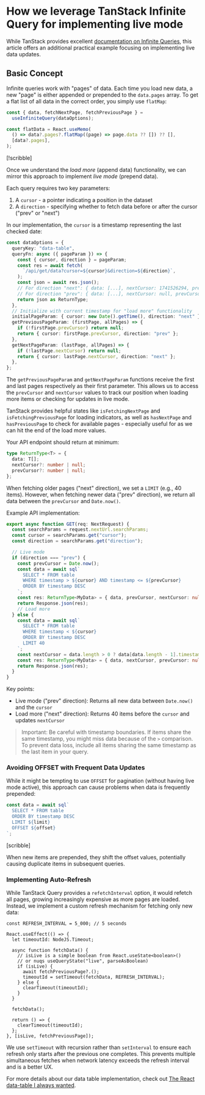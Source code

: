 # How we leverage TanStack Infinite Query for implementing live mode

While TanStack provides excellent [documentation on Infinite Queries](https://tanstack.com/query/latest/docs/framework/react/guides/infinite-queries), this article offers an additional practical example focusing on implementing live data updates.

## Basic Concept

Infinite queries work with "pages" of data. Each time you load new data, a new "page" is either appended or prepended to the `data.pages` array. To get a flat list of all data in the correct order, you simply use `flatMap`:

```ts
const { data, fetchNextPage, fetchPreviousPage } =
  useInfiniteQuery(dataOptions);

const flatData = React.useMemo(
  () => data?.pages?.flatMap((page) => page.data ?? []) ?? [],
  [data?.pages],
);
```

[!scribble]

Once we understand the _load more_ (append data) functionality, we can mirror this approach to implement _live mode_ (prepend data).

Each query requires two key parameters:

1. A `cursor` - a pointer indicating a position in the dataset
2. A `direction` - specifying whether to fetch data before or after the cursor ("prev" or "next")

In our implementation, the `cursor` is a timestamp representing the last checked date:

```ts
const dataOptions = {
  queryKey: "data-table",
  queryFn: async ({ pageParam }) => {
    const { cursor, direction } = pageParam;
    const res = await fetch(
      `/api/get/data?cursor=${cursor}&direction=${direction}`,
    );
    const json = await res.json();
    // For direction "next": { data: [...], nextCursor: 1741526294, prevCursor: null }
    // For direction "prev": { data: [...], nextCursor: null, prevCursor: 1741526295 }
    return json as ReturnType;
  },
  // Initialize with current timestamp for "load more" functionality
  initialPageParam: { cursor: new Date().getTime(), direction: "next" },
  getPreviousPageParam: (firstPage, allPages) => {
    if (!firstPage.prevCursor) return null;
    return { cursor: firstPage.prevCursor, direction: "prev" };
  },
  getNextPageParam: (lastPage, allPages) => {
    if (!lastPage.nextCursor) return null;
    return { cursor: lastPage.nextCursor, direction: "next" };
  },
};
```

The `getPreviousPageParam` and `getNextPageParam` functions receive the first and last pages respectively as their first parameter. This allows us to access the `prevCursor` and `nextCursor` values to track our position when loading more items or checking for updates in live mode.

TanStack provides helpful states like `isFetchingNextPage` and `isFetchingPreviousPage` for loading indicators, as well as `hasNextPage` and `hasPreviousPage` to check for available pages - especially useful for as we can hit the end of the load more values.

Your API endpoint should return at minimum:

```ts
type ReturnType<T> = {
  data: T[];
  nextCursor?: number | null;
  prevCursor?: number | null;
};
```

When fetching older pages ("next" direction), we set a `LIMIT` (e.g., 40 items). However, when fetching newer data ("prev" direction), we return all data between the `prevCursor` and `Date.now()`.

Example API implementation:

```ts
export async function GET(req: NextRequest) {
  const searchParams = request.nextUrl.searchParams;
  const cursor = searchParams.get("cursor");
  const direction = searchParams.get("direction");

  // Live mode
  if (direction === "prev") {
    const prevCursor = Date.now();
    const data = await sql`
      SELECT * FROM table
      WHERE timestamp > ${cursor} AND timestamp <= ${prevCursor}
      ORDER BY timestamp DESC
    `;
    const res: ReturnType<MyData> = { data, prevCursor, nextCursor: null };
    return Response.json(res);
    // Load more
  } else {
    const data = await sql`
      SELECT * FROM table
      WHERE timestamp < ${cursor}
      ORDER BY timestamp DESC
      LIMIT 40
    `;
    const nextCursor = data.length > 0 ? data[data.length - 1].timestamp : null;
    const res: ReturnType<MyData> = { data, nextCursor, prevCursor: null };
    return Response.json(res);
  }
}
```

Key points:

- Live mode ("prev" direction): Returns all new data between `Date.now()` and the `cursor`
- Load more ("next" direction): Returns 40 items before the `cursor` and updates `nextCursor`

> Important: Be careful with timestamp boundaries. If items share the same timestamp, you might miss data because of the `>` comparison. To prevent data loss, include all items sharing the same timestamp as the last item in your query.

### Avoiding OFFSET with Frequent Data Updates

While it might be tempting to use `OFFSET` for pagination (without having live mode active), this approach can cause problems when data is frequently prepended:

```ts
const data = await sql`
  SELECT * FROM table 
  ORDER BY timestamp DESC 
  LIMIT ${limit} 
  OFFSET ${offset}
`;
```

[scribble]

When new items are prepended, they shift the offset values, potentially causing duplicate items in subsequent queries.

### Implementing Auto-Refresh

While TanStack Query provides a `refetchInterval` option, it would refetch all pages, growing increasingly expensive as more pages are loaded. Instead, we implement a custom refresh mechanism for fetching only new data:

```tsx
const REFRESH_INTERVAL = 5_000; // 5 seconds

React.useEffect(() => {
  let timeoutId: NodeJS.Timeout;

  async function fetchData() {
    // isLive is a simple boolean from React.useState<boolean>()
    // or nuqs useQueryState("live", parseAsBoolean)
    if (isLive) {
      await fetchPreviousPage?.();
      timeoutId = setTimeout(fetchData, REFRESH_INTERVAL);
    } else {
      clearTimeout(timeoutId);
    }
  }

  fetchData();

  return () => {
    clearTimeout(timeoutId);
  };
}, [isLive, fetchPreviousPage]);
```

We use `setTimeout` with recursion rather than `setInterval` to ensure each refresh only starts after the previous one completes. This prevents multiple simultaneous fetches when network latency exceeds the refresh interval and is a better UX.

For more details about our data table implementation, check out [The React data-table I always wanted](https://www.openstatus.dev/blog/data-table-redesign).
